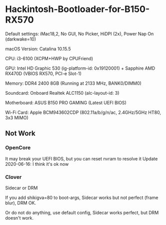 # Hackintosh-Bootloader-for-B150-RX570

Default settings: iMac18,2, No GUI, No Picker, HiDPI (2x), Power Nap On (darkwake=10)

macOS Version: Catalina 10.15.5

CPU: i3-6100 (XCPM+HWP by CPUFriend)

GPU: Intel HD Graphic 530 (ig-platform-id: 0x19120001) + Sapphire AMD RX470D (VBIOS RX570, PCI-e Slot-1)

Memory: DDR4 2400 8GB (Running at 2133 MHz, BANK0/DIMM0)

Soundcard: Onboard Realtek ALC1150 (alc-layout-id: 3)

Motherboard: ASUS B150 PRO GAMING (Latest UEFI BIOS)

Wi-Fi Card: Apple BCM943602CDP (802.11a/b/g/n/ac, 2.4GHz/5GHz HT80, 3x3 MIMO)

## Not Work
### OpenCore
It may break your UEFI BIOS, but you can reset nvram to resolve it
Update 2020-06-16: I think it's ok now

### Clover
Sidecar or DRM

If you add shikigva=80 to boot-args, Sidecar works but not perfect (frame blur), DRM OK.

Or do not do anything, use default config, Sidecar works perfect, but DRM doesn't work.
